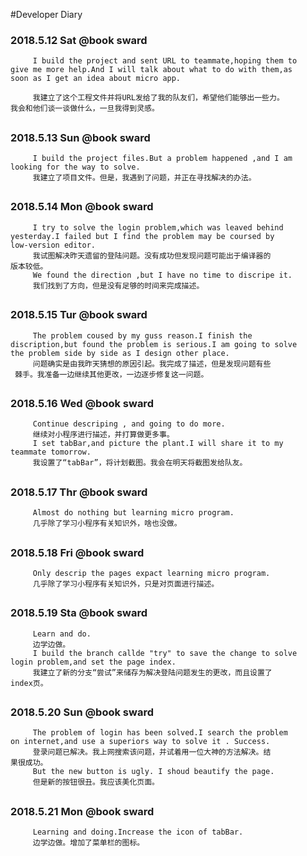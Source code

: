 #Developer Diary
### 2018.5.12   Sat  @book sward
```
     I build the project and sent URL to teammate,hoping them to 
give me more help.And I will talk about what to do with them,as 
soon as I get an idea about micro app.

     我建立了这个工程文件并将URL发给了我的队友们，希望他们能够出一些力。
我会和他们谈一谈做什么，一旦我得到灵感。
```
##
### 2018.5.13   Sun  @book sward
```
     I build the project files.But a problem happened ,and I am 
looking for the way to solve.
     我建立了项目文件。但是，我遇到了问题，并正在寻找解决的办法。
```
##
### 2018.5.14   Mon  @book sward
```
     I try to solve the login problem,which was leaved behind 
yesterday.I failed but I find the problem may be coursed by 
low-version editor. 
     我试图解决昨天遗留的登陆问题。没有成功但发现问题可能出于编译器的
版本较低。
     We found the direction ,but I have no time to discripe it.
     我们找到了方向，但是没有足够的时间来完成描述。
```
##
### 2018.5.15   Tur  @book sward
```
     The problem coused by my guss reason.I finish the 
discription,but found the problem is serious.I am going to solve
the problem side by side as I design other place.
     问题确实是由我昨天猜想的原因引起。我完成了描述，但是发现问题有些
 棘手。我准备一边继续其他更改，一边逐步修复这一问题。
```
##
### 2018.5.16   Wed  @book sward
```
     Continue descriping , and going to do more.
     继续对小程序进行描述，并打算做更多事。
     I set tabBar,and picture the plant.I will share it to my 
teammate tomorrow.
     我设置了“tabBar”，将计划截图。我会在明天将截图发给队友。
```
##
### 2018.5.17   Thr  @book sward
```
     Almost do nothing but learning micro program.
     几乎除了学习小程序有关知识外，啥也没做。
```
##
### 2018.5.18   Fri  @book sward
```
     Only descrip the pages expact learning micro program.
     几乎除了学习小程序有关知识外，只是对页面进行描述。
```
##
### 2018.5.19   Sta  @book sward
```
     Learn and do.
     边学边做。
     I build the branch callde "try" to save the change to solve
login problem,and set the page index.
     我建立了新的分支“尝试”来储存为解决登陆问题发生的更改，而且设置了
index页。
```
##
### 2018.5.20   Sun  @book sward
```
     The problem of login has been solved.I search the problem 
on internet,and use a superiors way to solve it . Success.
     登录问题已解决。我上网搜索该问题，并试着用一位大神的方法解决。结
果很成功。
     But the new button is ugly. I shoud beautify the page.
     但是新的按钮很丑。我应该美化页面。
```
##
### 2018.5.21   Mon  @book sward
```
     Learning and doing.Increase the icon of tabBar.
     边学边做。增加了菜单栏的图标。
```